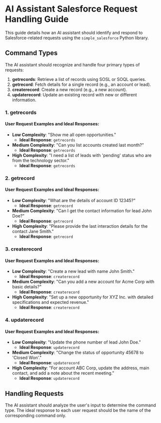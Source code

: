 # AI Assistant Salesforce Request Handling Guide

This guide details how an AI assistant should identify and respond to Salesforce-related requests using the `simple_salesforce` Python library.

## Command Types

The AI assistant should recognize and handle four primary types of requests:

1. **getrecords**: Retrieve a list of records using SOSL or SOQL queries.
2. **getrecord**: Fetch details for a single record (e.g., an account or lead).
3. **createrecord**: Create a new record (e.g., a new account).
4. **updaterecord**: Update an existing record with new or different information.

### 1. getrecords

#### User Request Examples and Ideal Responses:

- **Low Complexity**: "Show me all open opportunities."
  - **Ideal Response**: `getrecords`
- **Medium Complexity**: "Can you list accounts created last month?"
  - **Ideal Response**: `getrecords`
- **High Complexity**: "I need a list of leads with 'pending' status who are from the technology sector."
  - **Ideal Response**: `getrecords`

### 2. getrecord

#### User Request Examples and Ideal Responses:

- **Low Complexity**: "What are the details of account ID 12345?"
  - **Ideal Response**: `getrecord`
- **Medium Complexity**: "Can I get the contact information for lead John Doe?"
  - **Ideal Response**: `getrecord`
- **High Complexity**: "Please provide the last interaction details for the contact Jane Smith."
  - **Ideal Response**: `getrecord`

### 3. createrecord

#### User Request Examples and Ideal Responses:

- **Low Complexity**: "Create a new lead with name John Smith."
  - **Ideal Response**: `createrecord`
- **Medium Complexity**: "Can you add a new account for Acme Corp with basic details?"
  - **Ideal Response**: `createrecord`
- **High Complexity**: "Set up a new opportunity for XYZ Inc. with detailed specifications and expected revenue."
  - **Ideal Response**: `createrecord`

### 4. updaterecord

#### User Request Examples and Ideal Responses:

- **Low Complexity**: "Update the phone number of lead John Doe."
  - **Ideal Response**: `updaterecord`
- **Medium Complexity**: "Change the status of opportunity 45678 to 'Closed Won'."
  - **Ideal Response**: `updaterecord`
- **High Complexity**: "For account ABC Corp, update the address, main contact, and add a note about the recent meeting."
  - **Ideal Response**: `updaterecord`

## Handling Requests

The AI assistant should analyze the user's input to determine the command type. The ideal response to each user request should be the name of the corresponding command only.
